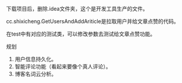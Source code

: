 下载项目后，删除.idea文件夹，这个是开发工具生产的文件。

cc.shixicheng.GetUsersAndAddAriticle是拉取用户并给文章点赞的代码。

在test中有对应的测试类，可以修改参数去测试给文章点赞功能。

规划

1. 用户信息持久化。
2. 智能评论功能（看起来要像个真人评论）。
3. 博客名词云分析。

